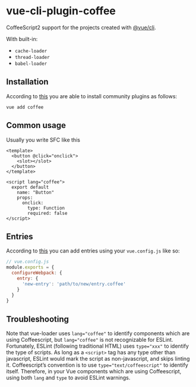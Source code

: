 # vue-cli-plugin-coffee

CoffeeScript2 support for the projects created with [@vue/cli](https://github.com/vuejs/vue-cli).

With built-in:
* `cache-loader`
* `thread-loader`
* `babel-loader`

## Installation

According to [this](https://cli.vuejs.org/guide/plugins-and-presets.html#installing-plugins-in-an-existing-project) you are able to install community plugins as follows:

```shell
vue add coffee
```

## Common usage

Usually you write SFC like this

```vue
<template>
  <button @click="onclick">
    <slot></slot>
  </button>
</template>

<script lang="coffee">
  export default
    name: "Button"
    props:
      onclick:
        type: Function
        required: false
</script>
```

## Entries

According to [this](https://cli.vuejs.org/config/#configurewebpack) you can add entries using your `vue.config.js` like so:

```javascript
// vue.config.js
module.exports = {
  configureWebpack: {
    entry: {
      'new-entry': 'path/to/new/entry.coffee'
    }
  }
}

```

## Troubleshooting

Note that vue-loader uses `lang="coffee"` to identify components which are using Coffeescript, but `lang="coffee"` is not recognizable for ESLint. Fortunately, ESLint (following traditional HTML) uses `type="xxx"` to identify the type of scripts. As long as a `<script>` tag has any type other than javascript, ESLint would mark the script as non-javascript, and skips linting it. Coffeescript’s convention is to use `type="text/coffeescript"` to identify itself. Therefore, in your Vue components which are using Coffeescript, using both `lang` and `type` to avoid ESLint warnings. 
